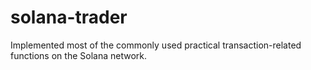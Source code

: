 # solana-trader
Implemented most of the commonly used practical transaction-related functions on the Solana network.
